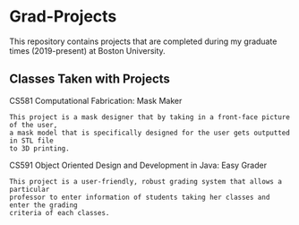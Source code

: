 # Grad-Projects
This repository contains projects that are completed during my graduate times (2019-present) at Boston University.

## Classes Taken with Projects
CS581 Computational Fabrication: Mask Maker
```
This project is a mask designer that by taking in a front-face picture of the user, 
a mask model that is specifically designed for the user gets outputted in STL file 
to 3D printing.
```


CS591 Object Oriented Design and Development in Java: Easy Grader
```
This project is a user-friendly, robust grading system that allows a particular 
professor to enter information of students taking her classes and enter the grading
criteria of each classes.
```

